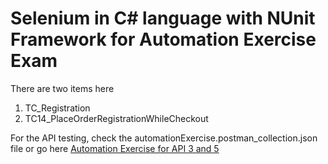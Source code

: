 # Selenium in C# language with NUnit Framework for Automation Exercise Exam

There are two items here
1. TC_Registration
2. TC14_PlaceOrderRegistrationWhileCheckout

For the API testing, check the automationExercise.postman_collection.json file or go here
<a href='https://www.postman.com/lunar-comet-962531/workspace/public-workspace/collection/17596883-e99b2e55-5d49-4adc-a524-72124bff59e1?action=share&creator=17596883'>Automation Exercise for API 3 and 5</a> 
